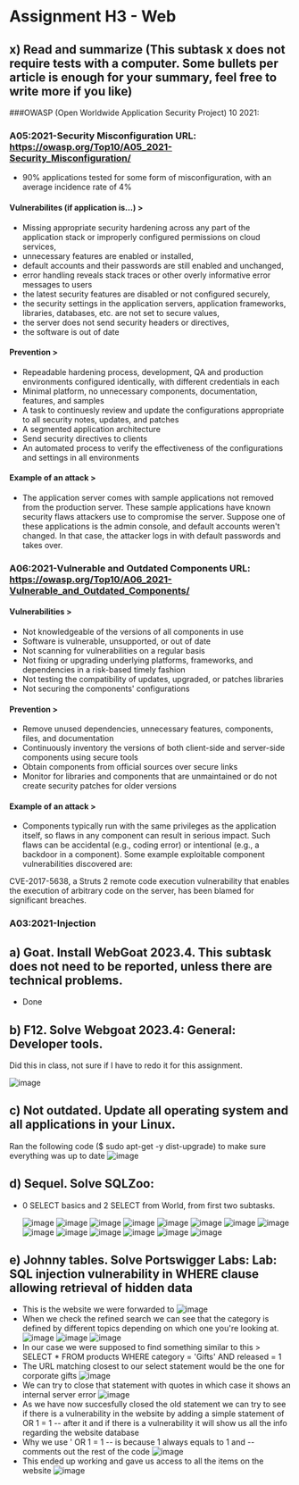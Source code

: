 # Assignment H3 - Web

## x) Read and summarize (This subtask x does not require tests with a computer. Some bullets per article is enough for your summary, feel free to write more if you like)
###OWASP (Open Worldwide Application Security Project) 10 2021:


### A05:2021-Security Misconfiguration URL: https://owasp.org/Top10/A05_2021-Security_Misconfiguration/
- 90% applications tested for some form of misconfiguration, with an average incidence rate of 4%
#### Vulnerabilites (if application is...)  >
- Missing appropriate security hardening across any part of the application stack or improperly configured permissions on cloud services,
- unnecessary features are enabled or installed,
- default accounts and their passwords are still enabled and unchanged,
- error handling reveals stack traces or other overly informative error messages to users
- the latest security features are disabled or not configured securely,
- the security settings in the application servers, application frameworks, libraries, databases, etc. are not set to secure values,
- the server does not send security headers or directives,
- the software is out of date

  
#### Prevention >
- Repeadable hardening process, development, QA and production environments configured identically, with different credentials in each
- Minimal platform, no unnecessary components, documentation, features, and samples
- A task to continuesly review and update the configurations appropriate to all security notes, updates, and patches
- A segmented application architecture
- Send security directives to clients
- An automated process to verify the effectiveness of the configurations and settings in all environments

  
#### Example of an attack >
- The application server comes with sample applications not removed from the production server. These sample applications have known security flaws attackers use to compromise the server. Suppose one of these applications is the admin console, and default accounts weren't changed. In that case, the attacker logs in with default passwords and takes over.



### A06:2021-Vulnerable and Outdated Components URL: https://owasp.org/Top10/A06_2021-Vulnerable_and_Outdated_Components/
#### Vulnerabilities >
- Not knowledgeable of the versions of all components in use
- Software is vulnerable, unsupported, or out of date
- Not scanning for vulnerabilities on a regular basis
- Not fixing or upgrading underlying platforms, frameworks, and dependencies in a risk-based timely fashion
- Not testing the compatibility of updates, upgraded, or patches libraries
- Not securing the components' configurations

#### Prevention >
- Remove unused dependencies, unnecessary features, components, files, and documentation
- Continuously inventory the versions of both client-side and server-side components using secure tools
- Obtain components from official sources over secure links
- Monitor for libraries and components that are unmaintained or do not create security patches for older versions

#### Example of an attack >
- Components typically run with the same privileges as the application itself, so flaws in any component can result in serious impact. Such flaws can be accidental (e.g., coding error) or intentional (e.g., a backdoor in a component). Some example exploitable component vulnerabilities discovered are:

CVE-2017-5638, a Struts 2 remote code execution vulnerability that enables the execution of arbitrary code on the server, has been blamed for significant breaches.


### A03:2021-Injection

## a) Goat. Install WebGoat 2023.4. This subtask does not need to be reported, unless there are technical problems.
- Done
  
## b) F12. Solve Webgoat 2023.4: General: Developer tools.
Did this in class, not sure if I have to redo it for this assignment.
  
![image](https://github.com/Karoqnq/bite_spring2024_is/assets/112175331/b7293e13-b0b4-4e81-8155-f25aee1176ae)

  
## c) Not outdated. Update all operating system and all applications in your Linux.
Ran the following code ($ sudo apt-get -y dist-upgrade) to make sure everything was up to date
![image](https://github.com/Karoqnq/bite_spring2024_is/assets/112175331/1668da20-5c4b-4d1b-9a59-27611130dac7)

## d) Sequel. Solve SQLZoo:
-  0 SELECT basics and 2 SELECT from World, from first two subtasks.
  
    ![image](https://github.com/Karoqnq/bite_spring2024_is/assets/112175331/c4c9a1cc-c86c-441e-8060-530ce14cef5f)
    ![image](https://github.com/Karoqnq/bite_spring2024_is/assets/112175331/9414bb55-7667-456f-80ff-00bb13fcb5bd)
    ![image](https://github.com/Karoqnq/bite_spring2024_is/assets/112175331/ab8dd78f-576b-42a9-8c50-7ee2aa58d68c)
    ![image](https://github.com/Karoqnq/bite_spring2024_is/assets/112175331/99b972c8-d6b0-4256-85f7-b2929436cd9e)
    ![image](https://github.com/Karoqnq/bite_spring2024_is/assets/112175331/81011b0f-252d-41f0-9af3-9235848ced3e)
    ![image](https://github.com/Karoqnq/bite_spring2024_is/assets/112175331/212a8190-43e3-48c9-a870-96da90e5121a)
    ![image](https://github.com/Karoqnq/bite_spring2024_is/assets/112175331/5abee2c9-472e-43f1-a964-02a17e462b01)
    ![image](https://github.com/Karoqnq/bite_spring2024_is/assets/112175331/477f53e1-bbb0-474e-a8f7-c8ba23818efb)
    ![image](https://github.com/Karoqnq/bite_spring2024_is/assets/112175331/db5cc09d-ba33-496c-85c2-c1b1a054c7da)
    ![image](https://github.com/Karoqnq/bite_spring2024_is/assets/112175331/a58b49f5-66e3-4f2f-b390-7bbba36b3893)
    ![image](https://github.com/Karoqnq/bite_spring2024_is/assets/112175331/cf3bb0c4-ef0f-410a-9a3c-ae6550515334)
    ![image](https://github.com/Karoqnq/bite_spring2024_is/assets/112175331/5665c9a8-03e5-4d90-a06b-d4d575d2a40a)
    ![image](https://github.com/Karoqnq/bite_spring2024_is/assets/112175331/d72cf6dc-bd8b-4349-ba82-4ab63b81388c)
    ![image](https://github.com/Karoqnq/bite_spring2024_is/assets/112175331/e9babd43-3dda-4bc1-8f16-fcaa2a54d14f)
    
## e) Johnny tables. Solve Portswigger Labs: Lab: SQL injection vulnerability in WHERE clause allowing retrieval of hidden data
- This is the website we were forwarded to
![image](https://github.com/Karoqnq/bite_spring2024_is/assets/112175331/c135d8e6-8bde-4cff-a8a8-1b87859fcb71)
- When we check the refined search we can see that the category is defined by different topics depending on which one you're looking at. 
![image](https://github.com/Karoqnq/bite_spring2024_is/assets/112175331/41eb7d54-072b-43c3-987c-a4e09494f3a4)
![image](https://github.com/Karoqnq/bite_spring2024_is/assets/112175331/eaab5d80-9029-404b-afb5-10d287897950)
![image](https://github.com/Karoqnq/bite_spring2024_is/assets/112175331/0b2ce47c-3cdd-4960-b1cf-7a6afe0e3c3b)
- In our case we were supposed to find something similar to this > SELECT * FROM products WHERE category = 'Gifts' AND released = 1
- The URL matching closest to our select statement would be the one for corporate gifts
![image](https://github.com/Karoqnq/bite_spring2024_is/assets/112175331/067984b7-5979-4082-a33e-ef9c7ac081d6)
- We can try to close that statement with quotes in which case it shows an internal server error
![image](https://github.com/Karoqnq/bite_spring2024_is/assets/112175331/836fc43b-ddd9-41cd-a266-7e5fa2b8ac71)
- As we have now succesfully closed the old statement we can try to see if there is a vulnerability in the website by adding a simple statement of OR 1 = 1 -- after it and if there is a vulnerability it will show us all the info regarding the website database
- Why we use ' OR 1 = 1 -- is because 1 always equals to 1 and -- comments out the rest of the code
![image](https://github.com/Karoqnq/bite_spring2024_is/assets/112175331/d19bfe53-b02e-4b05-94d9-cb3658cf8096)
- This ended up working and gave us access to all the items on the website
![image](https://github.com/Karoqnq/bite_spring2024_is/assets/112175331/708a2321-5a0e-438b-8f83-9be382472363)








